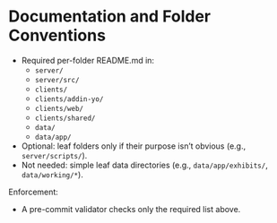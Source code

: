 # Documentation and Folder Conventions

- Required per-folder README.md in:
  - `server/`
  - `server/src/`
  - `clients/`
  - `clients/addin-yo/`
  - `clients/web/`
  - `clients/shared/`
  - `data/`
  - `data/app/`
- Optional: leaf folders only if their purpose isn’t obvious (e.g., `server/scripts/`).
- Not needed: simple leaf data directories (e.g., `data/app/exhibits/`, `data/working/*`).

Enforcement:
- A pre-commit validator checks only the required list above.
